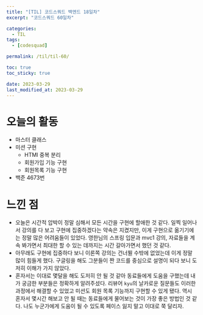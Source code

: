 ```yaml
---
title: "[TIL] 코드스쿼드 백엔드 18일차"
excerpt: "코드스쿼드 60일차"

categories:
  - TIL
tags:
  - [codesquad]

permalink: /til/til-60/

toc: true
toc_sticky: true

date: 2023-03-29
last_modified_at: 2023-03-29
---
```


# 오늘의 활동

- 마스터 클래스
- 미션 구현
  - HTMl 중복 분리
  - 회원가입 기능 구현
  - 회원목록 기능 구현
- 백준 4673번

# 느낀 점

- 오늘은 시간적 압박이 정말 심해서 모든 시간을 구현에 할애한 것 같다. 일찍 일어나서 강의를 다 보고 구현에 집중하겠다는 약속은 지켰지만, 이게 구현으로 옮기기에는 정말 많은 어려움들이 있었다. 영한님의 스프링 입문과 mvc1 강의, 자료들을 계속 봐가면서 최대한 할 수 있는 데까지는 시간 갈아가면서 했던 것 같다.
- 아무래도 구현에 집중하다 보니 이론쪽 강의는 건너뛸 수밖에 없었는데 이게 정말 많이 힘들게 했다. 구글링을 해도 그분들이 짠 코드를 중심으로 설명이 되다 보니 도저히 이해가 가지 않았다.
- 혼자서는 이대로 몇달을 해도 도저히 안 될 것 같아 동료들에게 도움을 구했는데 내가 궁금한 부분들은 정확하게 알려주셨다. 리뷰어 `kyu`의 날카로운 질문들도 이러한 과정에서 해결할 수 있었고 미션도 회원 목록 기능까지 구현할 수 있게 됐다. 역시 혼자서 몇시간 해보고 안 될 때는 동료들에게 물어보는 것이 가장 좋은 방법인 것 같다. 나도 누군가에게 도움이 될 수 있도록 페이스 잃지 말고 이대로 쭉 달리자.
